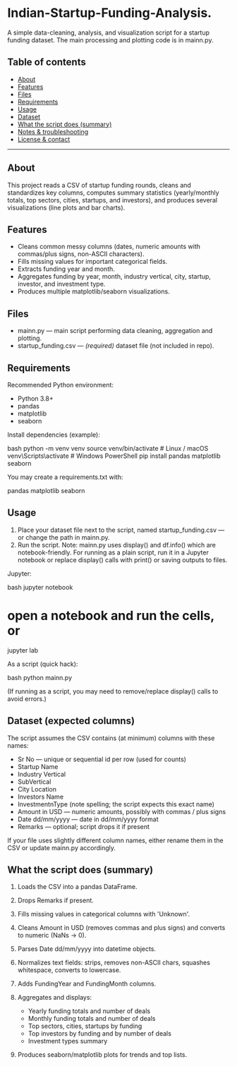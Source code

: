 # Indian-Startup-Funding-Analysis.

A simple data-cleaning, analysis, and visualization script for a startup funding dataset. The main processing and plotting code is in mainn.py.&#x20;

## Table of contents

* [About](#about)
* [Features](#features)
* [Files](#files)
* [Requirements](#requirements)
* [Usage](#usage)
* [Dataset](#dataset)
* [What the script does (summary)](#what-the-script-does-summary)
* [Notes & troubleshooting](#notes--troubleshooting)
* [License & contact](#license--contact)

---

## About

This project reads a CSV of startup funding rounds, cleans and standardizes key columns, computes summary statistics (yearly/monthly totals, top sectors, cities, startups, and investors), and produces several visualizations (line plots and bar charts).

## Features

* Cleans common messy columns (dates, numeric amounts with commas/plus signs, non-ASCII characters).
* Fills missing values for important categorical fields.
* Extracts funding year and month.
* Aggregates funding by year, month, industry vertical, city, startup, investor, and investment type.
* Produces multiple matplotlib/seaborn visualizations.

## Files

* mainn.py — main script performing data cleaning, aggregation and plotting.&#x20;
* startup_funding.csv — *(required)* dataset file (not included in repo).

## Requirements

Recommended Python environment:

* Python 3.8+
* pandas
* matplotlib
* seaborn

Install dependencies (example):

bash
python -m venv venv
source venv/bin/activate    # Linux / macOS
venv\Scripts\activate       # Windows PowerShell
pip install pandas matplotlib seaborn


You may create a requirements.txt with:


pandas
matplotlib
seaborn


## Usage

1. Place your dataset file next to the script, named startup_funding.csv — or change the path in mainn.py.
2. Run the script. Note: mainn.py uses display() and df.info() which are notebook-friendly. For running as a plain script, run it in a Jupyter notebook or replace display() calls with print() or saving outputs to files.

Jupyter:

bash
jupyter notebook
# open a notebook and run the cells, or
jupyter lab


As a script (quick hack):

bash
python mainn.py


(If running as a script, you may need to remove/replace display() calls to avoid errors.)

## Dataset (expected columns)

The script assumes the CSV contains (at minimum) columns with these names:

* Sr No — unique or sequential id per row (used for counts)
* Startup Name
* Industry Vertical
* SubVertical
* City  Location
* Investors Name
* InvestmentnType  (note spelling; the script expects this exact name)
* Amount in USD — numeric amounts, possibly with commas / plus signs
* Date dd/mm/yyyy — date in dd/mm/yyyy format
* Remarks — optional; script drops it if present

If your file uses slightly different column names, either rename them in the CSV or update mainn.py accordingly.

## What the script does (summary)

1. Loads the CSV into a pandas DataFrame.
2. Drops Remarks if present.
3. Fills missing values in categorical columns with 'Unknown'.
4. Cleans Amount in USD (removes commas and plus signs) and converts to numeric (NaNs → 0).
5. Parses Date dd/mm/yyyy into datetime objects.
6. Normalizes text fields: strips, removes non-ASCII chars, squashes whitespace, converts to lowercase.
7. Adds FundingYear and FundingMonth columns.
8. Aggregates and displays:

   * Yearly funding totals and number of deals
   * Monthly funding totals and number of deals
   * Top sectors, cities, startups by funding
   * Top investors by funding and by number of deals
   * Investment types summary
9. Produces seaborn/matplotlib plots for trends and top lists.
